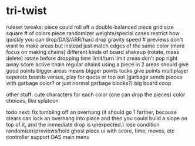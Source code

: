 # tri-twist
ruleset tweaks:
	piece could roll off a double-balanced piece
	grid size
	square
	# of colors
	piece randomizer weights/special cases
	restrict how quickly you can drop/DAS/ARR/hard drop
	gravity speed
	# previews
	don't want to make areas but instead just match edges of the same color (more focus on making chains)
	different kinds of board shakeup (rotate, mass delete)
	rotate before dropping
	time limit/turn limit
	areas don't pop right away
	score
		active chain
		regular chains
		using a piece in 2 areas should give good points
		bigger areas means bigger points
		tucks give points
multiplayer
	seperate boards versus, play for quota or top out (garbage sends pieces with garbage color? or just normal garbage blocks?)
	big board coop

other stuff:
cute characters for each color (one can drop the pieces)
color choices, like splatoon

todo next:
	fix tumbling off an overhang (it should go 1 farther, because clears can lock an overhang into place and then you could build a slope on top of it, and the immediate drop is unexpected.)
	lose condition
	randomizer/previews/hold
	ghost piece
	ui with score, time, moves, etc
	controller support
	DAS
	main menu